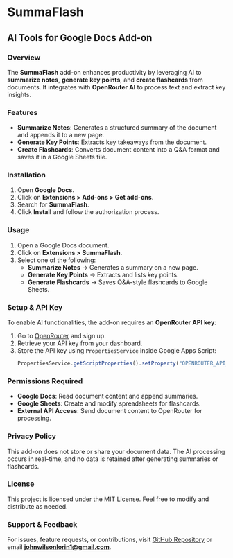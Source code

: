 # SummaFlash

## AI Tools for Google Docs Add-on

### Overview
The **SummaFlash** add-on enhances productivity by leveraging AI to **summarize notes**, **generate key points**, and **create flashcards** from documents. It integrates with **OpenRouter AI** to process text and extract key insights.

### Features
- **Summarize Notes**: Generates a structured summary of the document and appends it to a new page.
- **Generate Key Points**: Extracts key takeaways from the document.
- **Create Flashcards**: Converts document content into a Q&A format and saves it in a Google Sheets file.

### Installation
1. Open **Google Docs**.
2. Click on **Extensions > Add-ons > Get add-ons**.
3. Search for **SummaFlash**.
4. Click **Install** and follow the authorization process.

### Usage
1. Open a Google Docs document.
2. Click on **Extensions > SummaFlash**.
3. Select one of the following:
   - **Summarize Notes** → Generates a summary on a new page.
   - **Generate Key Points** → Extracts and lists key points.
   - **Generate Flashcards** → Saves Q&A-style flashcards to Google Sheets.

### Setup & API Key
To enable AI functionalities, the add-on requires an **OpenRouter API key**:
1. Go to [OpenRouter](https://openrouter.ai) and sign up.
2. Retrieve your API key from your dashboard.
3. Store the API key using `PropertiesService` inside Google Apps Script:
   ```javascript
   PropertiesService.getScriptProperties().setProperty("OPENROUTER_API_KEY", "your-api-key-here");
   ```

### Permissions Required
- **Google Docs**: Read document content and append summaries.
- **Google Sheets**: Create and modify spreadsheets for flashcards.
- **External API Access**: Send document content to OpenRouter for processing.

### Privacy Policy
This add-on does not store or share your document data. The AI processing occurs in real-time, and no data is retained after generating summaries or flashcards.

### License
This project is licensed under the MIT License. Feel free to modify and distribute as needed.

### Support & Feedback
For issues, feature requests, or contributions, visit [GitHub Repository](https://github.com/Milleys/SummaFlash) or email **johnwilsonlorin1@gmail.com**.

